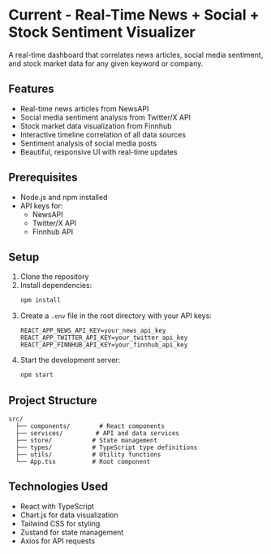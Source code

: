 # Current - Real-Time News + Social + Stock Sentiment Visualizer

A real-time dashboard that correlates news articles, social media sentiment, and stock market data for any given keyword or company.

## Features

- Real-time news articles from NewsAPI
- Social media sentiment analysis from Twitter/X API
- Stock market data visualization from Finnhub
- Interactive timeline correlation of all data sources
- Sentiment analysis of social media posts
- Beautiful, responsive UI with real-time updates

## Prerequisites

- Node.js and npm installed
- API keys for:
  - NewsAPI
  - Twitter/X API
  - Finnhub API

## Setup

1. Clone the repository
2. Install dependencies:
   ```bash
   npm install
   ```
3. Create a `.env` file in the root directory with your API keys:
   ```
   REACT_APP_NEWS_API_KEY=your_news_api_key
   REACT_APP_TWITTER_API_KEY=your_twitter_api_key
   REACT_APP_FINNHUB_API_KEY=your_finnhub_api_key
   ```
4. Start the development server:
   ```bash
   npm start
   ```

## Project Structure

```
src/
  ├── components/        # React components
  ├── services/         # API and data services
  ├── store/           # State management
  ├── types/           # TypeScript type definitions
  ├── utils/           # Utility functions
  └── App.tsx          # Root component
```

## Technologies Used

- React with TypeScript
- Chart.js for data visualization
- Tailwind CSS for styling
- Zustand for state management
- Axios for API requests
